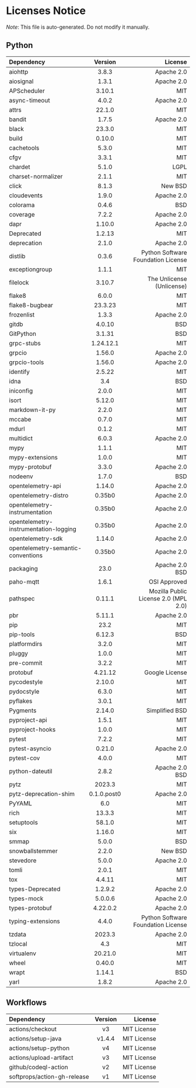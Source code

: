 # Licenses Notice
*Note*: This file is auto-generated. Do not modify it manually.
## Python
| Dependency | Version | License |
|:-----------|:-------:|--------:|
|aiohttp|3.8.3|Apache 2.0|
|aiosignal|1.3.1|Apache 2.0|
|APScheduler|3.10.1|MIT|
|async-timeout|4.0.2|Apache 2.0|
|attrs|22.1.0|MIT|
|bandit|1.7.5|Apache 2.0|
|black|23.3.0|MIT|
|build|0.10.0|MIT|
|cachetools|5.3.0|MIT|
|cfgv|3.3.1|MIT|
|chardet|5.1.0|LGPL|
|charset-normalizer|2.1.1|MIT|
|click|8.1.3|New BSD|
|cloudevents|1.9.0|Apache 2.0|
|colorama|0.4.6|BSD|
|coverage|7.2.2|Apache 2.0|
|dapr|1.10.0|Apache 2.0|
|Deprecated|1.2.13|MIT|
|deprecation|2.1.0|Apache 2.0|
|distlib|0.3.6|Python Software Foundation License|
|exceptiongroup|1.1.1|MIT|
|filelock|3.10.7|The Unlicense (Unlicense)|
|flake8|6.0.0|MIT|
|flake8-bugbear|23.3.23|MIT|
|frozenlist|1.3.3|Apache 2.0|
|gitdb|4.0.10|BSD|
|GitPython|3.1.31|BSD|
|grpc-stubs|1.24.12.1|MIT|
|grpcio|1.56.0|Apache 2.0|
|grpcio-tools|1.56.0|Apache 2.0|
|identify|2.5.22|MIT|
|idna|3.4|BSD|
|iniconfig|2.0.0|MIT|
|isort|5.12.0|MIT|
|markdown-it-py|2.2.0|MIT|
|mccabe|0.7.0|MIT|
|mdurl|0.1.2|MIT|
|multidict|6.0.3|Apache 2.0|
|mypy|1.1.1|MIT|
|mypy-extensions|1.0.0|MIT|
|mypy-protobuf|3.3.0|Apache 2.0|
|nodeenv|1.7.0|BSD|
|opentelemetry-api|1.14.0|Apache 2.0|
|opentelemetry-distro|0.35b0|Apache 2.0|
|opentelemetry-instrumentation|0.35b0|Apache 2.0|
|opentelemetry-instrumentation-logging|0.35b0|Apache 2.0|
|opentelemetry-sdk|1.14.0|Apache 2.0|
|opentelemetry-semantic-conventions|0.35b0|Apache 2.0|
|packaging|23.0|Apache 2.0<br/>BSD|
|paho-mqtt|1.6.1|OSI Approved|
|pathspec|0.11.1|Mozilla Public License 2.0 (MPL 2.0)|
|pbr|5.11.1|Apache 2.0|
|pip|23.2|MIT|
|pip-tools|6.12.3|BSD|
|platformdirs|3.2.0|MIT|
|pluggy|1.0.0|MIT|
|pre-commit|3.2.2|MIT|
|protobuf|4.21.12|Google License|
|pycodestyle|2.10.0|MIT|
|pydocstyle|6.3.0|MIT|
|pyflakes|3.0.1|MIT|
|Pygments|2.14.0|Simplified BSD|
|pyproject-api|1.5.1|MIT|
|pyproject-hooks|1.0.0|MIT|
|pytest|7.2.2|MIT|
|pytest-asyncio|0.21.0|Apache 2.0|
|pytest-cov|4.0.0|MIT|
|python-dateutil|2.8.2|Apache 2.0<br/>BSD|
|pytz|2023.3|MIT|
|pytz-deprecation-shim|0.1.0.post0|Apache 2.0|
|PyYAML|6.0|MIT|
|rich|13.3.3|MIT|
|setuptools|58.1.0|MIT|
|six|1.16.0|MIT|
|smmap|5.0.0|BSD|
|snowballstemmer|2.2.0|New BSD|
|stevedore|5.0.0|Apache 2.0|
|tomli|2.0.1|MIT|
|tox|4.4.11|MIT|
|types-Deprecated|1.2.9.2|Apache 2.0|
|types-mock|5.0.0.6|Apache 2.0|
|types-protobuf|4.22.0.2|Apache 2.0|
|typing-extensions|4.4.0|Python Software Foundation License|
|tzdata|2023.3|Apache 2.0|
|tzlocal|4.3|MIT|
|virtualenv|20.21.0|MIT|
|wheel|0.40.0|MIT|
|wrapt|1.14.1|BSD|
|yarl|1.8.2|Apache 2.0|
## Workflows
| Dependency | Version | License |
|:-----------|:-------:|--------:|
|actions/checkout|v3|MIT License|
|actions/setup-java|v1.4.4|MIT License|
|actions/setup-python|v4|MIT License|
|actions/upload-artifact|v3|MIT License|
|github/codeql-action|v2|MIT License|
|softprops/action-gh-release|v1|MIT License|
